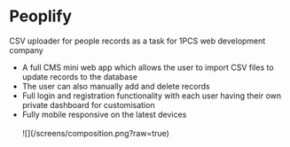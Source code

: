 # Peoplify
CSV uploader for people records as a task for 1PCS web development company
<br>
<ul>
<li>A full CMS mini web app which allows the user to import CSV files to update records to the database</li>
<li>The user can also manually add and delete records</li>
<li>Full login and registration functionality with each user having their own private dashboard for customisation</li>
<li>Fully mobile responsive on the latest devices</li>
<br>
![](/screens/composition.png?raw=true)
